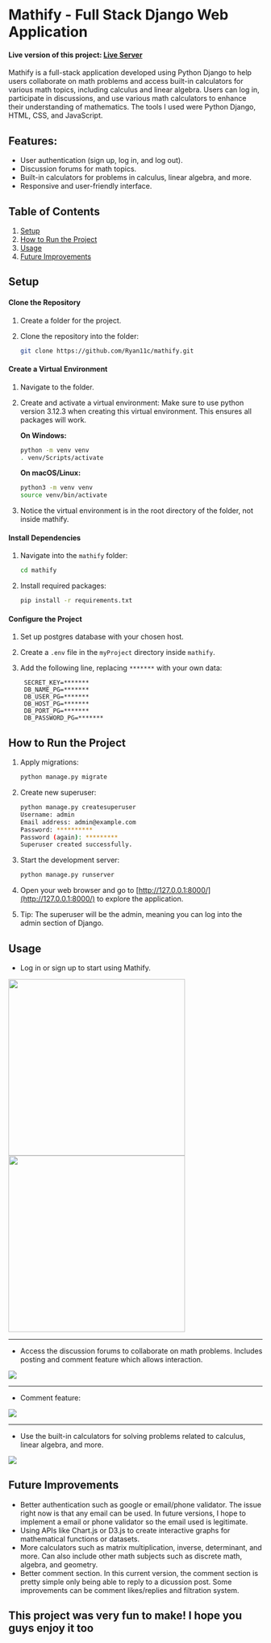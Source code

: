 # Mathify - Full Stack Django Web Application
#### Live version of this project: [Live Server](https://djangowebsite-production.up.railway.app/)
Mathify is a full-stack application developed using Python Django to help users collaborate on math problems and access built-in calculators for various math topics, including calculus and linear algebra. Users can log in, participate in discussions, and use various math calculators to enhance their understanding of mathematics. The tools I used were Python Django, HTML, CSS, and JavaScript.

## Features:
* User authentication (sign up, log in, and log out).
* Discussion forums for math topics.
* Built-in calculators for problems in calculus, linear algebra, and more.
* Responsive and user-friendly interface.

## Table of Contents
1. [Setup](#setup)
2. [How to Run the Project](#how-to-run-the-project)
3. [Usage](#3-usage)
4. [Future Improvements](#future-improvements)

## Setup
#### Clone the Repository
1. Create a folder for the project.
2. Clone the repository into the folder:

   ```bash
   git clone https://github.com/Ryan11c/mathify.git
   ```

#### Create a Virtual Environment
1. Navigate to the folder.
2. Create and activate a virtual environment: Make sure to use python version 3.12.3 when creating this virtual environment. This ensures all packages will work.

   **On Windows:**
   ```bash
   python -m venv venv
   . venv/Scripts/activate
   ```
   **On macOS/Linux:**
   ```bash
   python3 -m venv venv
   source venv/bin/activate
   ```
3. Notice the virtual environment is in the root directory of the folder, not inside mathify.

#### Install Dependencies
1. Navigate into the `mathify` folder:

   ```bash
   cd mathify
   ```
2. Install required packages:

   ```bash
   pip install -r requirements.txt
   ```

#### Configure the Project
1. Set up postgres database with your chosen host.
2. Create a `.env` file in the `myProject` directory inside `mathify`.
3. Add the following line, replacing `*******` with your own data:

   ```
    SECRET_KEY=*******
    DB_NAME_PG=*******
    DB_USER_PG=*******
    DB_HOST_PG=*******
    DB_PORT_PG=*******
    DB_PASSWORD_PG=*******
   ```

## How to Run the Project
1. Apply migrations:

   ```bash
   python manage.py migrate
   ```
2. Create new superuser:

   ```bash
   python manage.py createsuperuser
   Username: admin
   Email address: admin@example.com
   Password: **********
   Password (again): *********
   Superuser created successfully.
   ```
3. Start the development server:

   ```bash
   python manage.py runserver
   ```
4. Open your web browser and go to [http://127.0.0.1:8000/](http://127.0.0.1:8000/) to explore the application.
5. Tip: The superuser will be the admin, meaning you can log into the admin section of Django.

## Usage
* Log in or sign up to start using Mathify.
<img src="https://github.com/user-attachments/assets/12ff7833-864b-4548-be34-2523a72ac532" height="350">
<img src="https://github.com/user-attachments/assets/8a3125dc-c522-4dba-9b0b-c8a35f52ac59" height="350">

---

* Access the discussion forums to collaborate on math problems. Includes posting and comment feature which allows interaction.
<img src="https://github.com/user-attachments/assets/26b93543-061e-4c4a-a499-c56a2cfaf897">

---

* Comment feature:
<img src="https://github.com/user-attachments/assets/42a91a34-9b96-4431-88cb-e73295a70f1a">

---

* Use the built-in calculators for solving problems related to calculus, linear algebra, and more.
<img src="https://github.com/user-attachments/assets/0e7b88db-bea7-4555-9cfc-5a007262f3a8">

## Future Improvements
* Better authentication such as google or email/phone validator. The issue right now is that any email can be used. In future versions, I hope to implement a email or phone validator so the email used is legitimate. 
* Using APIs like Chart.js or D3.js to create interactive graphs for mathematical functions or datasets.
* More calculators such as matrix multiplication, inverse, determinant, and more. Can also include other math subjects such as discrete math, algebra, and geometry.
* Better comment section. In this current version, the comment section is pretty simple only being able to reply to a dicussion post. Some improvements can be comment likes/replies and filtration system.

## This project was very fun to make! I hope you guys enjoy it too 
